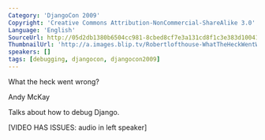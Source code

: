 ```yaml
---
Category: 'DjangoCon 2009'
Copyright: 'Creative Commons Attribution-NonCommercial-ShareAlike 3.0'
Language: 'English'
SourceUrl: http://05d2db1380b6504cc981-8cbed8cf7e3a131cd8f1c3e383d10041.r93.cf2.rackcdn.com/djangocon-2009/27_what-the-heck-went-wrong.ogv
ThumbnailUrl: 'http://a.images.blip.tv/Robertlofthouse-WhatTheHeckWentWrong528.png'
speakers: []
tags: [debugging, djangocon, djangocon2009]
---
```

What the heck went wrong?

  
Andy McKay

  
Talks about how to debug Django.

  
[VIDEO HAS ISSUES: audio in left speaker]

